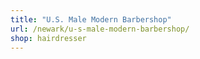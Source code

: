 ```yaml
---
title: "U.S. Male Modern Barbershop"
url: /newark/u-s-male-modern-barbershop/
shop: hairdresser
---
```

